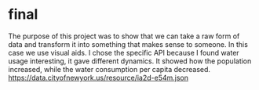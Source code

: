 # final
The purpose of this project was to show that we can take a raw form of data and transform it into something that makes sense to someone. In this case we use visual aids. I chose the specific API because I found water usage interesting, it gave different dynamics. It showed how the population increased, while  the water consumption per capita decreased. 
https://data.cityofnewyork.us/resource/ia2d-e54m.json

